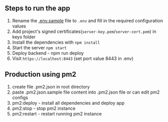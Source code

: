 ## Steps to run the app

1. Rename the [.env.sample](.env.sample) file to `.env` and fill in the required configuration values
1. Add project's signed certificates(`server-key.pem`/`server-cert.pem`) in keys folder
1. Install the dependencies with `npm install`
1. Start the server `npm start`
1. Deploy backend - npm run deploy
1. Visit `https://localhost:8443` (set port value 8443 in .env)

## Production using pm2
1. create file .pm2.json in root directory
1. paste .pm2.json.sample file content into .pm2.json file or can edit pm2 configs 
1. pm2:deploy - install all dependencies and deploy app
1. pm2:stop - stop pm2 instance
1. pm2:restart - restart running pm2 instance